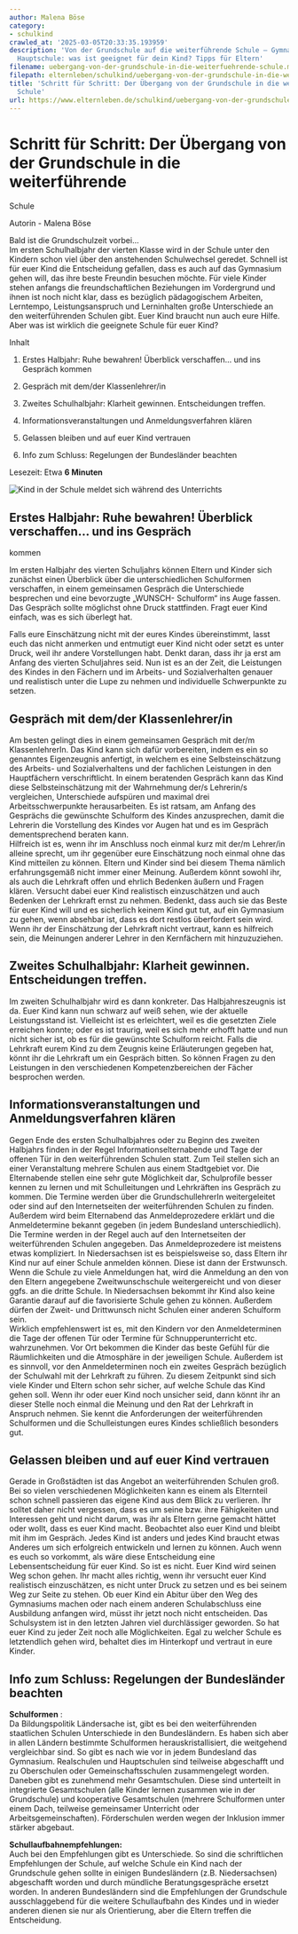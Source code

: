 ```yaml
---
author: Malena Böse
category:
- schulkind
crawled_at: '2025-03-05T20:33:35.193959'
description: 'Von der Grundschule auf die weiterführende Schule – Gymnasium, Realschule,
  Hauptschule: was ist geeignet für dein Kind? Tipps für Eltern'
filename: uebergang-von-der-grundschule-in-die-weiterfuehrende-schule.md
filepath: elternleben/schulkind/uebergang-von-der-grundschule-in-die-weiterfuehrende-schule.md
title: 'Schritt für Schritt: Der Übergang von der Grundschule in die weiterführende
  Schule'
url: https://www.elternleben.de/schulkind/uebergang-von-der-grundschule-in-die-weiterfuehrende-schule/
---
```


#  Schritt für Schritt: Der Übergang von der Grundschule in die weiterführende
Schule

Autorin - Malena Böse

Bald ist die Grundschulzeit vorbei...  
Im ersten Schulhalbjahr der vierten Klasse wird in der Schule unter den
Kindern schon viel über den anstehenden Schulwechsel geredet. Schnell ist für
euer Kind die Entscheidung gefallen, dass es auch auf das Gymnasium gehen
will, das ihre beste Freundin besuchen möchte. Für viele Kinder stehen anfangs
die freundschaftlichen Beziehungen im Vordergrund und ihnen ist noch nicht
klar, dass es bezüglich pädagogischem Arbeiten, Lerntempo, Leistungsanspruch
und Lerninhalten große Unterschiede an den weiterführenden Schulen gibt. Euer
Kind braucht nun auch eure Hilfe. Aber was ist wirklich die geeignete Schule
für euer Kind?

Inhalt

1. Erstes Halbjahr: Ruhe bewahren! Überblick verschaffen... und ins Gespräch kommen

2. Gespräch mit dem/der Klassenlehrer/in

3. Zweites Schulhalbjahr: Klarheit gewinnen. Entscheidungen treffen.

4. Informationsveranstaltungen und Anmeldungsverfahren klären

5. Gelassen bleiben und auf euer Kind vertrauen

6. Info zum Schluss: Regelungen der Bundesländer beachten

Lesezeit: Etwa **6 Minuten**

![Kind in der Schule meldet sich während des
Unterrichts](/fileadmin/_processed_/c/e/csm_Artikel_Schritt_fu__r_Schritt_Der_U__bergang_von_der_Grundschule_in_die_weiterfu__hrende_Schule__770ca7b510.jpg)

##  Erstes Halbjahr: Ruhe bewahren! Überblick verschaffen... und ins Gespräch
kommen

Im ersten Halbjahr des vierten Schuljahrs können Eltern und Kinder sich
zunächst einen Überblick über die unterschiedlichen Schulformen verschaffen,
in einem gemeinsamen Gespräch die Unterschiede besprechen und eine bevorzugte
„WUNSCH- Schulform“ ins Auge fassen. Das Gespräch sollte möglichst ohne Druck
stattfinden. Fragt euer Kind einfach, was es sich überlegt hat.  
  
Falls eure Einschätzung nicht mit der eures Kindes übereinstimmt, lasst euch
das nicht anmerken und entmutigt euer Kind nicht oder setzt es unter Druck,
weil ihr andere Vorstellungen habt. Denkt daran, dass ihr ja erst am Anfang
des vierten Schuljahres seid. Nun ist es an der Zeit, die Leistungen des
Kindes in den Fächern und im Arbeits- und Sozialverhalten genauer und
realistisch unter die Lupe zu nehmen und individuelle Schwerpunkte zu setzen.

##  Gespräch mit dem/der Klassenlehrer/in

Am besten gelingt dies in einem gemeinsamen Gespräch mit der/m
KlassenlehrerIn. Das Kind kann sich dafür vorbereiten, indem es ein so
genanntes Eigenzeugnis anfertigt, in welchem es eine Selbsteinschätzung des
Arbeits- und Sozialverhaltens und der fachlichen Leistungen in den
Hauptfächern verschriftlicht. In einem beratenden Gespräch kann das Kind diese
Selbsteinschätzung mit der Wahrnehmung der/s Lehrerin/s vergleichen,
Unterschiede aufspüren und maximal drei Arbeitsschwerpunkte herausarbeiten. Es
ist ratsam, am Anfang des Gesprächs die gewünschte Schulform des Kindes
anzusprechen, damit die Lehrerin die Vorstellung des Kindes vor Augen hat und
es im Gespräch dementsprechend beraten kann.  
Hilfreich ist es, wenn ihr im Anschluss noch einmal kurz mit der/m Lehrer/in
alleine sprecht, um ihr gegenüber eure Einschätzung noch einmal ohne das Kind
mitteilen zu können. Eltern und Kinder sind bei diesem Thema nämlich
erfahrungsgemäß nicht immer einer Meinung. Außerdem könnt sowohl ihr, als auch
die Lehrkraft offen und ehrlich Bedenken äußern und Fragen klären. Versucht
dabei euer Kind realistisch einzuschätzen und auch Bedenken der Lehrkraft
ernst zu nehmen. Bedenkt, dass auch sie das Beste für euer Kind will und es
sicherlich keinem Kind gut tut, auf ein Gymnasium zu gehen, wenn absehbar ist,
dass es dort restlos überfordert sein wird. Wenn ihr der Einschätzung der
Lehrkraft nicht vertraut, kann es hilfreich sein, die Meinungen anderer Lehrer
in den Kernfächern mit hinzuzuziehen.

##  Zweites Schulhalbjahr: Klarheit gewinnen. Entscheidungen treffen.

Im zweiten Schulhalbjahr wird es dann konkreter. Das Halbjahreszeugnis ist da.
Euer Kind kann nun schwarz auf weiß sehen, wie der aktuelle Leistungsstand
ist. Vielleicht ist es erleichtert, weil es die gesetzten Ziele erreichen
konnte; oder es ist traurig, weil es sich mehr erhofft hatte und nun nicht
sicher ist, ob es für die gewünschte Schulform reicht. Falls die Lehrkraft
eurem Kind zu dem Zeugnis keine Erläuterungen gegeben hat, könnt ihr die
Lehrkraft um ein Gespräch bitten. So können Fragen zu den Leistungen in den
verschiedenen Kompetenzbereichen der Fächer besprochen werden.

##  Informationsveranstaltungen und Anmeldungsverfahren klären

Gegen Ende des ersten Schulhalbjahres oder zu Beginn des zweiten Halbjahrs
finden in der Regel Informationselternabende und Tage der offenen Tür in den
weiterführenden Schulen statt. Zum Teil stellen sich an einer Veranstaltung
mehrere Schulen aus einem Stadtgebiet vor. Die Elternabende stellen eine sehr
gute Möglichkeit dar, Schulprofile besser kennen zu lernen und mit
Schulleitungen und Lehrkräften ins Gespräch zu kommen. Die Termine werden über
die GrundschullehrerIn weitergeleitet oder sind auf den Internetseiten der
weiterführenden Schulen zu finden.  
Außerdem wird beim Elternabend das Anmeldeprozedere erklärt und die
Anmeldetermine bekannt gegeben (in jedem Bundesland unterschiedlich). Die
Termine werden in der Regel auch auf den Internetseiten der weiterführenden
Schulen angegeben. Das Anmeldeprozedere ist meistens etwas kompliziert. In
Niedersachsen ist es beispielsweise so, dass Eltern ihr Kind nur auf einer
Schule anmelden können. Diese ist dann der Erstwunsch. Wenn die Schule zu
viele Anmeldungen hat, wird die Anmeldung an den von den Eltern angegebene
Zweitwunschschule weitergereicht und von dieser ggfs. an die dritte Schule. In
Niedersachsen bekommt ihr Kind also keine Garantie darauf auf die favorisierte
Schule gehen zu können. Außerdem dürfen der Zweit- und Drittwunsch nicht
Schulen einer anderen Schulform sein.  
Wirklich empfehlenswert ist es, mit den Kindern vor den Anmeldeterminen die
Tage der offenen Tür oder Termine für Schnupperunterricht etc. wahrzunehmen.
Vor Ort bekommen die Kinder das beste Gefühl für die Räumlichkeiten und die
Atmosphäre in der jeweiligen Schule. Außerdem ist es sinnvoll, vor den
Anmeldeterminen noch ein zweites Gespräch bezüglich der Schulwahl mit der
Lehrkraft zu führen. Zu diesem Zeitpunkt sind sich viele Kinder und Eltern
schon sehr sicher, auf welche Schule das Kind gehen soll. Wenn ihr oder euer
Kind noch unsicher seid, dann könnt ihr an dieser Stelle noch einmal die
Meinung und den Rat der Lehrkraft in Anspruch nehmen. Sie kennt die
Anforderungen der weiterführenden Schulformen und die Schulleistungen eures
Kindes schließlich besonders gut.

##  Gelassen bleiben und auf euer Kind vertrauen

Gerade in Großstädten ist das Angebot an weiterführenden Schulen groß. Bei so
vielen verschiedenen Möglichkeiten kann es einem als Elternteil schon schnell
passieren das eigene Kind aus dem Blick zu verlieren. Ihr solltet daher nicht
vergessen, dass es um seine bzw. ihre Fähigkeiten und Interessen geht und
nicht darum, was ihr als Eltern gerne gemacht hättet oder wollt, dass es euer
Kind macht. Beobachtet also euer Kind und bleibt mit ihm im Gespräch. Jedes
Kind ist anders und jedes Kind braucht etwas Anderes um sich erfolgreich
entwickeln und lernen zu können. Auch wenn es euch so vorkommt, als wäre diese
Entscheidung eine Lebensentscheidung für euer Kind. So ist es nicht. Euer Kind
wird seinen Weg schon gehen. Ihr macht alles richtig, wenn ihr versucht euer
Kind realistisch einzuschätzen, es nicht unter Druck zu setzen und es bei
seinem Weg zur Seite zu stehen. Ob euer Kind ein Abitur über den Weg des
Gymnasiums machen oder nach einem anderen Schulabschluss eine Ausbildung
anfangen wird, müsst ihr jetzt noch nicht entscheiden. Das Schulsystem ist in
den letzten Jahren viel durchlässiger geworden. So hat euer Kind zu jeder Zeit
noch alle Möglichkeiten. Egal zu welcher Schule es letztendlich gehen wird,
behaltet dies im Hinterkopf und vertraut in eure Kinder.

##  Info zum Schluss: Regelungen der Bundesländer beachten

**Schulformen** :  
Da Bildungspolitik Ländersache ist, gibt es bei den weiterführenden
staatlichen Schulen Unterschiede in den Bundesländern. Es haben sich aber in
allen Ländern bestimmte Schulformen herauskristallisiert, die weitgehend
vergleichbar sind. So gibt es nach wie vor in jedem Bundesland das Gymnasium.
Realschulen und Hauptschulen sind teilweise abgeschafft und zu Oberschulen
oder Gemeinschaftsschulen zusammengelegt worden. Daneben gibt es zunehmend
mehr Gesamtschulen. Diese sind unterteilt in integrierte Gesamtschulen (alle
Kinder lernen zusammen wie in der Grundschule) und kooperative Gesamtschulen
(mehrere Schulformen unter einem Dach, teilweise gemeinsamer Unterricht oder
Arbeitsgemeinschaften). Förderschulen werden wegen der Inklusion immer stärker
abgebaut.

**Schullaufbahnempfehlungen:**  
Auch bei den Empfehlungen gibt es Unterschiede. So sind die schriftlichen
Empfehlungen der Schule, auf welche Schule ein Kind nach der Grundschule gehen
sollte in einigen Bundesländern (z.B. Niedersachsen) abgeschafft worden und
durch mündliche Beratungsgespräche ersetzt worden. In anderen Bundesländern
sind die Empfehlungen der Grundschule ausschlaggebend für die weitere
Schullaufbahn des Kindes und in wieder anderen dienen sie nur als
Orientierung, aber die Eltern treffen die Entscheidung.

